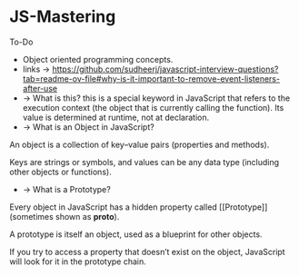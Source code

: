 # JS-Mastering
To-Do 
* Object oriented programming concepts.
* links -> https://github.com/sudheerj/javascript-interview-questions?tab=readme-ov-file#why-is-it-important-to-remove-event-listeners-after-use 
* -> What is this?
this is a special keyword in JavaScript that refers to the execution context (the object that is currently calling the function).
Its value is determined at runtime, not at declaration.
* -> What is an Object in JavaScript?

An object is a collection of key–value pairs (properties and methods).

Keys are strings or symbols, and values can be any data type (including other objects or functions).
* ->  What is a Prototype?

Every object in JavaScript has a hidden property called [[Prototype]] (sometimes shown as __proto__).

A prototype is itself an object, used as a blueprint for other objects.

If you try to access a property that doesn’t exist on the object, JavaScript will look for it in the prototype chain.
